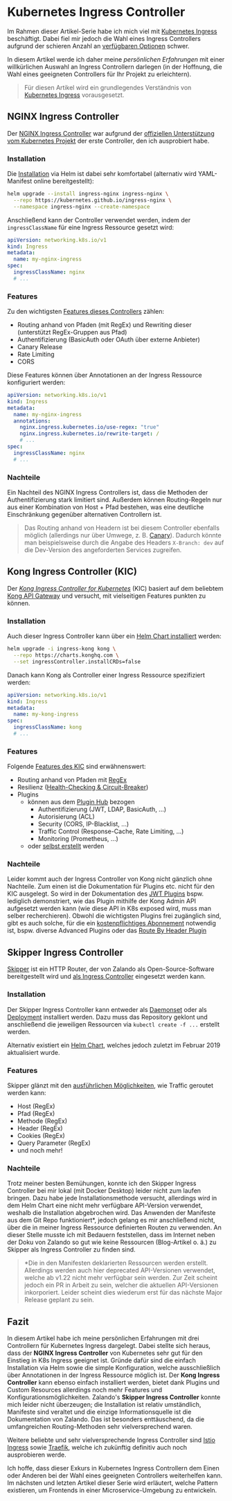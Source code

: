 # Kubernetes Ingress Controller

Im Rahmen dieser Artikel-Serie habe ich mich viel mit [Kubernetes Ingress][ingress] beschäftigt.
Dabei fiel mir jedoch die Wahl eines Ingress Controllers aufgrund der schieren Anzahl an [verfügbaren Optionen][controller:overview] schwer.

In diesem Artikel werde ich daher meine _persönlichen Erfahrungen_ mit einer willkürlichen Auswahl an Ingress Controllern darlegen (in der Hoffnung, die Wahl eines geeigneten Controllers für Ihr Projekt zu erleichtern).

> Für diesen Artikel wird ein grundlegendes Verständnis von [Kubernetes Ingress][ingress] vorausgesetzt.

## NGINX Ingress Controller

Der [NGINX Ingress Controller][nginx:github] war aufgrund der [offiziellen Unterstützung vom Kubernetes Projekt][nginx:official-support] der erste Controller, den ich ausprobiert habe.

### Installation

Die [Installation][nginx:install] via Helm ist dabei sehr komfortabel (alternativ wird YAML-Manifest online bereitgestellt):

```bash
helm upgrade --install ingress-nginx ingress-nginx \
  --repo https://kubernetes.github.io/ingress-nginx \
  --namespace ingress-nginx --create-namespace
```

Anschließend kann der Controller verwendet werden, indem der `ingressClassName` für eine Ingress Ressource gesetzt wird:

```yaml
apiVersion: networking.k8s.io/v1
kind: Ingress
metadata:
  name: my-nginx-ingress
spec:
  ingressClassName: nginx
  # ...
```

### Features

Zu den wichtigsten [Features dieses Controllers][nginx:annotations] zählen:

- Routing anhand von Pfaden (mit RegEx) und Rewriting dieser (unterstützt RegEx-Gruppen aus Pfad)
- Authentifizierung (BasicAuth oder OAuth über externe Anbieter)
- Canary Release
- Rate Limiting
- CORS

Diese Features können über Annotationen an der Ingress Ressource konfiguriert werden:

```yaml
apiVersion: networking.k8s.io/v1
kind: Ingress
metadata:
  name: my-nginx-ingress
  annotations:
    nginx.ingress.kubernetes.io/use-regex: "true"
    nginx.ingress.kubernetes.io/rewrite-target: /
    # ...
spec:
  ingressClassName: nginx
  # ...
```

### Nachteile

Ein Nachteil des NGINX Ingress Controllers ist, dass die Methoden der Authentifizierung stark limitiert sind.
Außerdem können Routing-Regeln nur aus einer Kombination von Host + Pfad bestehen, was eine deutliche Einschränkung gegenüber alternativen Controllern ist.

> Das Routing anhand von Headern ist bei diesem Controller ebenfalls möglich (allerdings nur über Umwege, z. B. [Canary][nginx:canary]). Dadurch könnte man beispielsweise durch die Angabe des Headers `X-Branch: dev` auf die Dev-Version des angeforderten Services zugreifen.

## Kong Ingress Controller (KIC)

Der [_Kong Ingress Controller for Kubernetes_][kong:github] (KIC) basiert auf dem beliebtem [Kong API Gateway][kong:kong] und versucht, mit vielseitigen Features punkten zu können.

### Installation

Auch dieser Ingress Controller kann über ein [Helm Chart installiert][kong:install] werden:

```bash
helm upgrade -i ingress-kong kong \
  --repo https://charts.konghq.com \
  --set ingressController.installCRDs=false
```

Danach kann Kong als Controller einer Ingress Ressource spezifiziert werden:

```yaml
apiVersion: networking.k8s.io/v1
kind: Ingress
metadata:
  name: my-kong-ingress
spec:
  ingressClassName: kong
  # ...
```

### Features

Folgende [Features des KIC][kong:features] sind erwähnenswert:

- Routing anhand von Pfaden mit [RegEx][kong:regex]
- Resilienz ([Health-Checking & Circuit-Breaker][kong:resilience])
- Plugins
  - können aus dem [Plugin Hub][kong:plugins:hub] bezogen
    - Authentifizierung (JWT, LDAP, BasicAuth, ...)
    - Autorisierung (ACL)
    - Security (CORS, IP-Blacklist, ...)
    - Traffic Control (Response-Cache, Rate Limiting, ...)
    - Monitoring (Prometheus, ...)
  - oder [selbst erstellt][kong:plugins:custom] werden

### Nachteile

Leider kommt auch der Ingress Controller von Kong nicht gänzlich ohne Nachteile. Zum einen ist die Dokumentation für Plugins etc. nicht für den KIC ausgelegt. So wird in der Dokumentation des [JWT Plugins][kong:plugins:jwt] bspw. lediglich demonstriert, wie das Plugin mithilfe der Kong Admin API aufgesetzt werden kann (wie diese API in K8s exposed wird, muss man selber recherchieren).
Obwohl die wichtigsten Plugins frei zugänglich sind, gibt es auch solche, für die ein [kostenpflichtiges Abonnement][kong:pricing] notwendig ist, bspw. diverse Advanced Plugins oder das [Route By Header Plugin][kong:plugins:route-by-header]

## Skipper Ingress Controller

[Skipper][skipper:github] ist ein HTTP Router, der von Zalando als Open-Source-Software bereitgestellt wird und [als Ingress Controller][skipper:kubernetes] eingesetzt werden kann.

### Installation

Der Skipper Ingress Controller kann entweder als [Daemonset][skipper:install:daemonset] oder als [Deployment][skipper:install:deployment] installiert werden. Dazu muss das Repository geklont und anschließend die jeweiligen Ressourcen via `kubectl create -f ...` erstellt werden.

Alternativ existiert ein [Helm Chart][skipper:helm], welches jedoch zuletzt im Februar 2019 aktualisiert wurde.

### Features

Skipper glänzt mit den [ausführlichen Möglichkeiten][skipper:predicates], wie Traffic geroutet werden kann:

- Host (RegEx)
- Pfad (RegEx)
- Methode (RegEx)
- Header (RegEx)
- Cookies (RegEx)
- Query Parameter (RegEx)
- und noch mehr!

### Nachteile

Trotz meiner besten Bemühungen, konnte ich den Skipper Ingress Controller bei mir lokal (mit Docker Desktop) leider nicht zum laufen bringen. Dazu habe jede Installationsmethode versucht, allerdings wird in dem Helm Chart eine nicht mehr verfügbare API-Version verwendet, weshalb die Installation abgebrochen wird. Das Anwenden der Manifeste aus dem Git Repo funktioniert*, jedoch gelang es mir anschließend nicht, über die in meiner Ingress Ressource definierten Routen zu verwenden. An dieser Stelle musste ich mit Bedauern feststellen, dass im Internet neben der Doku von Zalando so gut wie keine Ressourcen (Blog-Artikel o. ä.) zu Skipper als Ingress Controller zu finden sind.

> *Die in den Manifesten deklarierten Ressourcen werden erstellt. Allerdings werden auch hier deprecated API-Versionen verwendet, welche ab v1.22 nicht mehr verfügbar sein werden. Zur Zeit scheint jedoch ein PR in Arbeit zu sein, welcher die aktuellen API-Versionen inkorporiert. Leider scheint dies wiederum erst für das nächste Major Release geplant zu sein.

## Fazit

In diesem Artikel habe ich meine persönlichen Erfahrungen mit drei Controllern für Kubernetes Ingress dargelegt.
Dabei stellte sich heraus, dass der **NGINX Ingress Controller** von Kubernetes sehr gut für den Einstieg in K8s Ingress geeignet ist. Gründe dafür sind die einfach Installation via Helm sowie die simple Konfiguration, welche ausschließlich über Annotationen in der Ingress Ressource möglich ist.
Der **Kong Ingress Controller** kann ebenso einfach installiert werden, bietet dank Plugins und Custom Resources allerdings noch mehr Features und Konfigurationsmöglichkeiten.
Zalando's **Skipper Ingress Controller** konnte mich leider nicht überzeugen; die Installation ist relativ umständlich, Manifeste sind veraltet und die einzige Informationsquelle ist die Dokumentation von Zalando. Das ist besonders enttäuschend, da die umfangreichen Routing-Methoden sehr vielversprechend waren.

Weitere beliebte und sehr vielversprechende Ingress Controller sind [Istio Ingress][istio] sowie [Traefik][traefik], welche ich zukünftig definitiv auch noch ausprobieren werde.

Ich hoffe, dass dieser Exkurs in Kubernetes Ingress Controllern dem Einen oder Anderen bei der Wahl eines geeigneten Controllers weiterhelfen kann. Im nächsten und letzten Artikel dieser Serie wird erläutert, welche Pattern existieren, um Frontends in einer Microservice-Umgebung zu entwickeln.

<!-- REFERENCES -->
[ingress]: https://kubernetes.io/docs/concepts/services-networking/ingress/
[controller:overview]: https://docs.google.com/spreadsheets/d/191WWNpjJ2za6-nbG4ZoUMXMpUK8KlCIosvQB0f-oq3k
[istio]: https://istio.io/latest/docs/
[traefik]: https://traefik.io/solutions/kubernetes-ingress/
<!-- NGINX -->
[nginx:github]: https://github.com/kubernetes/ingress-nginx
[nginx:official-support]: https://kubernetes.io/docs/concepts/services-networking/ingress-controllers/
[nginx:install]: https://kubernetes.github.io/ingress-nginx/deploy/#quick-start
[nginx:annotations]: https://kubernetes.github.io/ingress-nginx/user-guide/nginx-configuration/annotations/
[nginx:canary]: https://stackoverflow.com/a/70084578/9889501
<!-- Kong -->
[kong:github]: https://github.com/Kong/kubernetes-ingress-controller
[kong:kong]: https://github.com/Kong/kong
[kong:install]: https://docs.konghq.com/kubernetes-ingress-controller/2.0.x/deployment/k4k8s/#helm
[kong:regex]: https://discuss.konghq.com/t/kong-ingress-controller-and-path-based-routing/2956/6
[kong:resilience]: https://docs.konghq.com/kubernetes-ingress-controller/2.0.x/guides/configuring-health-checks/
[kong:features]: https://github.com/Kong/kubernetes-ingress-controller/#features
[kong:pricing]: https://konghq.com/pricing/
[kong:plugins:hub]: https://docs.konghq.com/hub/
[kong:plugins:custom]: https://docs.konghq.com/kubernetes-ingress-controller/2.0.x/guides/setting-up-custom-plugins/
[kong:plugins:jwt]: https://docs.konghq.com/hub/kong-inc/jwt/
[kong:plugins:route-by-header]: https://docs.konghq.com/hub/kong-inc/route-by-header/
<!-- Skipper -->
[skipper:github]: https://github.com/zalando/skipper/
[skipper:kubernetes]: https://opensource.zalando.com/skipper/kubernetes/ingress-controller/
[skipper:install:deployment]: https://opensource.zalando.com/skipper/kubernetes/ingress-controller/#deployment
[skipper:install:daemonset]: https://opensource.zalando.com/skipper/kubernetes/ingress-controller/#daemonset
[skipper:helm]: https://github.com/baez90/skipper-helm
[skipper:predicates]: https://opensource.zalando.com/skipper/reference/predicates/
